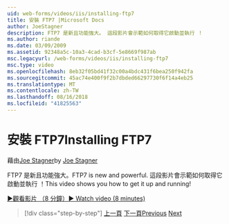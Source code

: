 ```yaml
---
uid: web-forms/videos/iis/installing-ftp7
title: 安裝 FTP7 |Microsoft Docs
author: JoeStagner
description: FTP7 是新且功能強大。 這段影片會示範如何取得它啟動並執行 ！
ms.author: riande
ms.date: 03/09/2009
ms.assetid: 92348a5c-10a3-4cad-b3cf-5e8669f987ab
msc.legacyurl: /web-forms/videos/iis/installing-ftp7
msc.type: video
ms.openlocfilehash: 8eb32f05bd41f32c00a4bdc431f6bea250f942fa
ms.sourcegitcommit: 45ac74e400f9f2b7dbded66297730f6f14a4eb25
ms.translationtype: MT
ms.contentlocale: zh-TW
ms.lasthandoff: 08/16/2018
ms.locfileid: "41825563"
---
```

<a name="installing-ftp7"></a><span data-ttu-id="9b066-104">安裝 FTP7</span><span class="sxs-lookup"><span data-stu-id="9b066-104">Installing FTP7</span></span>
====================
<span data-ttu-id="9b066-105">藉由[Joe Stagner](https://github.com/JoeStagner)</span><span class="sxs-lookup"><span data-stu-id="9b066-105">by [Joe Stagner](https://github.com/JoeStagner)</span></span>

<span data-ttu-id="9b066-106">FTP7 是新且功能強大。</span><span class="sxs-lookup"><span data-stu-id="9b066-106">FTP7 is new and powerful.</span></span> <span data-ttu-id="9b066-107">這段影片會示範如何取得它啟動並執行 ！</span><span class="sxs-lookup"><span data-stu-id="9b066-107">This video shows you how to get it up and running!</span></span>

[<span data-ttu-id="9b066-108">&#9654;觀看影片 （8 分鐘）</span><span class="sxs-lookup"><span data-stu-id="9b066-108">&#9654; Watch video (8 minutes)</span></span>](https://channel9.msdn.com/Blogs/ASP-NET-Site-Videos/installing-ftp7)

> [!div class="step-by-step"]
> <span data-ttu-id="9b066-109">[上一頁](creating-a-site-with-iis7-manager.md)
> [下一頁](bit-rate-throttling.md)</span><span class="sxs-lookup"><span data-stu-id="9b066-109">[Previous](creating-a-site-with-iis7-manager.md)
[Next](bit-rate-throttling.md)</span></span>
